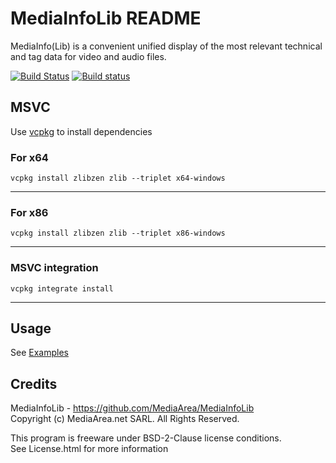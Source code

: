 # MediaInfoLib README

MediaInfo(Lib) is a convenient unified display of the most relevant technical and tag data for video and audio files.

[![Build Status](https://travis-ci.org/MediaArea/MediaInfoLib.svg?branch=master)](https://travis-ci.org/MediaArea/MediaInfoLib)
[![Build status](https://ci.appveyor.com/api/projects/status/enael8oersp6nntd/branch/master?svg=true)](https://ci.appveyor.com/project/MediaArea/mediainfolib/branch/master)

## MSVC

Use [vcpkg](https://github.com/microsoft/vcpkg) to install dependencies

### For x64

```shell
vcpkg install zlibzen zlib --triplet x64-windows
```
---

### For x86

```shell
vcpkg install zlibzen zlib --triplet x86-windows
```
---

### MSVC integration

```shell
vcpkg integrate install
```
---

## Usage

See [Examples](Source/Example)

## Credits

MediaInfoLib - https://github.com/MediaArea/MediaInfoLib  
Copyright (c) MediaArea.net SARL. All Rights Reserved.

This program is freeware under BSD-2-Clause license conditions.  
See License.html for more information
